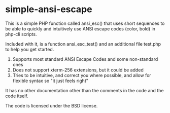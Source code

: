 simple-ansi-escape
==================

This is a simple PHP function called ansi_esc() that uses short sequences to be able to quickly and intuitively use ANSI escape codes (color, bold) in php-cli scripts.

Included with it, is a function ansi_esc_test() and an additional file test.php to help you get started.

 1) Supports most standard ANSI Escape Codes and some non-standard ones
 2) Does not support xterm-256 extensions, but it could be added
 3) Tries to be intuitive, and correct you where possible, and allow for flexible syntax so "it just feels right"

It has no other documentation other than the comments in the code and the code itself.

The code is licensed under the BSD license.
